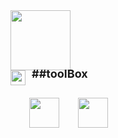 <!-- 첫 번째 큰 GIF -->
<img src="https://media1.giphy.com/media/v1.Y2lkPTc5MGI3NjExM2NmZnR5d2FrcWNwcHBvY2thdjBwMmJraHNzbG5idGxpNHA3YXVwdyZlcD12MV9pbnRlcm5hbF9naWZfYnlfaWQmY3Q9Zw/WrNWPknO6rajK4Yx7n/giphy.gif" height="96"/>

<!-- 두 번째 GIF + toolBox 텍스트 (가운데 정렬) -->
<div style="display: flex; align-items: center; gap: 10px;">
  <img src="https://media1.giphy.com/media/v1.Y2lkPTc5MGI3NjExbjc3a2RwZTJrMWRvaTVxbmk3YWhnZmd4cXRiY3dtbDRlcmZndnB6eSZlcD12MV9pbnRlcm5hbF9naWZfYnlfaWQmY3Q9cw/yudYg49FheLPggvUTN/giphy.gif" height="24" style="display: block;" />
  <span style="font-size: 18px; font-weight: bold; line-height: 1; position: relative; top: -6px;">##toolBox</span>
      <div style="height: 2px; background: white; margin-top: 2px;"></div>
</div>


<!-- 기술 아이콘들 -->
<div style="display:flex; gap:30px; flex-wrap:wrap; align-items:center; margin-top: 20px;">
  <br />
  <img src="https://cdn.jsdelivr.net/gh/devicons/devicon/icons/java/java-original-wordmark.svg" height="48"/>
  <img src="https://media0.giphy.com/media/v1.Y2lkPTc5MGI3NjExcHdlbnN1MG1zamJjbmx1MHVudnpwajBja2x3eG92cjJuY2ZqcGV3YiZlcD12MV9pbnRlcm5hbF9naWZfYnlfaWQmY3Q9Zw/du3J3cXyzhj75IOgvA/giphy.gif" height="48"/>
</div>
